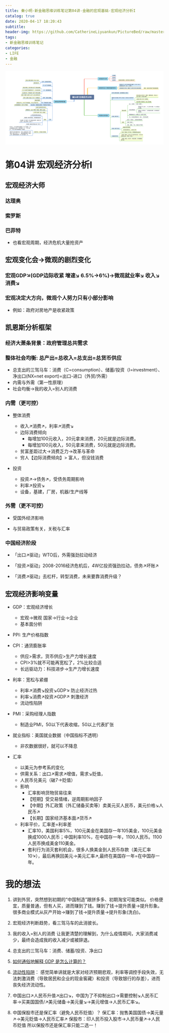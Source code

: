 ```yaml
---
title: 秦小明-新金融思维训练笔记第04讲-金融的宏观基础-宏观经济分析I
catalog: true
date: 2020-04-17 18:20:43
subtitle:
header-img: https://github.com/CatherineLiyuankun/PictureBed/raw/master/blog/post/%E7%A7%A6%E5%B0%8F%E6%98%8E%E7%AC%94%E8%AE%B0/%E7%AC%AC04%E8%AE%B2%20%E5%AE%8F%E8%A7%82%E7%BB%8F%E6%B5%8E%E5%88%86%E6%9E%90I.png
tags:
- 新金融思维训练笔记
categories:
- LIFE
- 金融
---
```


![思维导图](https://github.com/CatherineLiyuankun/PictureBed/raw/master/blog/post/%E7%A7%A6%E5%B0%8F%E6%98%8E%E7%AC%94%E8%AE%B0/%E7%AC%AC04%E8%AE%B2%20%E5%AE%8F%E8%A7%82%E7%BB%8F%E6%B5%8E%E5%88%86%E6%9E%90I.png)

# 第04讲 宏观经济分析I

## 宏观经济大师

### 达理奥

### 索罗斯

### 巴菲特

- 也看宏观周期，经济危机大量抢资产

## 宏观变化会->微观的剧烈变化

### 宏观GDP↘(GDP边际收紧 增速↘ 6.5%->6%)->微观就业率↘ 收入↘ 消费↘

### 宏观决定大方向，微观个人努力只有小部分影响

- 例如：政府对房地产是收紧政策
  
## 凯恩斯分析框架

### 经济大萧条背景：政府管理总共需求

### 整体社会均衡: 总产出=总收入=总支出=总货币供应

- 总支出的三驾马车：消费（C=consumption）、储蓄/投资（I=investment）、净出口(NX=net export)=出口-进口（外贸/外需）
- 内需与外需（第一性原理）
- 社会均衡->我的收入=别人的消费

### 内需（更可控）

- 整体消费
  - 收入↗消费↗，利率↗消费↘
  - 边际消费倾向
    - 每增加100元收入，20元拿来消费，20元就是边际消费。
    - 每增加100元收入，50元拿来消费，50元就是边际消费。
  - 贫富差距过大->消费乏力->改革与革命
  - 穷人【边际消费倾向】> 富人，但没钱消费

- 投资
  - 投资↗->债务↗，受债务周期影响
  - 利率↗投资↘
  - 设备，基建，厂房，机器/生产线等

### 外需（更不可控）

- 受国外经济影响

- 与贸易政策有关，关税与汇率

### 中国经济阶段

- 「出口↗驱动」WTO后，外需强劲拉动经济

- 「投资↗驱动」2008-2016经济危机后，4W亿投资强劲拉动，债务↗坏账↗

- 「消费↗驱动」去杠杆，转型消费，未来要靠消费升级？

## 宏观经济影响变量

- GDP：宏观经济增长
  - 宏观->微观 国家->行业->企业
  - 基本面分析
- PPI: 生产价格指数
- CPI：通货膨胀率
  - 供应>需求，货币供应>生产力增长速度
  - CPI>3%就不可能再宽松了，2%比较合适
  - 长远驱动力：科技进步->生产力增长速度

- 利率：宽松与紧绷
  - 利率↗消费↘投资↘GDP↘ 防止经济过热
  - 利率↘消费↗投资↗GDP↗ 刺激经济
  - 流动性陷阱

- PMI：采购经理人指数
  - 制造业PMI，50以下代表收缩，50以上代表扩张

- 就业指标：美国就业数据（中国指标不透明）
  - 非农数据很好，就可以不降息

- 汇率
  - 以美元为参考系的变化
  - 供需关系：出口↗需求↗增值，需求↘贬值，
  - 人民币兑美元（破7->贬值）
  - 影响
    - 汇率影响货物贸易往来
    - 【短期】受交易情绪，逆周期影响因子
    - 【中期】外汇政策（外汇储备买卖等）卖美元买人民币，美元价格↘人民币↗
    - 【长期】国家经济基本面↗货币↗
  - 利率平价，汇率差=利率差
    - 汇率10，美国利率5%，100元美金在美国存一年105美金，100元美金换成1000人民币；中国利率10%，在中国存一年，1100人民币。1100人民币换成美金110美金。
    - 套利行为消灭套利机会，很多人换美金到人民币存款（美元汇率10↘），最后再换回美元->美元汇率↗,最终在美国存一年=在中国存一年。

# 我的想法

1. 讲到外贸，突然想到初期的“中国制造”跟拼多多、初期淘宝可能类似。
价格便宜，质量普通，但有人买，进而赚到了钱。赚到了钱->提升质量->提升形象。
很多商业模式从灰产开始->赚到了钱->提升质量->提升形象(洗白)。

2. 宏观经济判断趋势，看三驾马车的此消彼长。
3. 我的收入=别人的消费 
   让我更清楚的理解到，为什么疫情期间，大家消费减少，最终会造成我的收入减少或被辞退。
4. 总支出的三驾马车：消费、储蓄/投资、净出口 
5. [如何通俗地解释 GDP 是怎么计算的？](https://www.zhihu.com/question/20152130)

6. [流动性陷阱](https://wiki.mbalib.com/wiki/%E6%B5%81%E5%8A%A8%E6%80%A7%E9%99%B7%E9%98%B1)：
   感觉简单讲就是大家对经济预期悲观，利率等调控手段失效，无法刺激消费（导致居民和企业的现金窖藏）和投资（导致银行的存差），进而丧失经济流动性。
7. 中国出口↗人民币升值↗出口↘，中国为了不抑制出口->需要控制↘人民币汇率->买美国国债/↗美元储备->美元量↘->美元增值->人民币汇率↘。
8. 中国保股市还是保汇率（避免人民币贬值）？
   保汇率：抛售美国国债->美元量↗->美元贬值->人民币汇率↗
   保股市：印人民币投入股市->人民币量↗->人民币贬值 所以保股市还是保汇率只能二选一！
